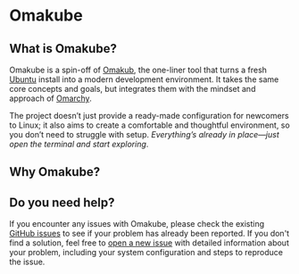# Omakube

## What is Omakube?

Omakube is a spin-off of [Omakub](https://omakub.org), the one-liner tool that turns a fresh [Ubuntu](https://ubuntu.com/) install into a modern development environment. It takes the same core concepts and goals, but integrates them with the mindset and approach of [Omarchy](https://omarchy.org).

The project doesn’t just provide a ready-made configuration for newcomers to Linux; it also aims to create a comfortable and thoughtful environment, so you don’t need to struggle with setup. _Everything’s already in place—just open the terminal and start exploring_.

## Why Omakube?

## Do you need help?

If you encounter any issues with Omakube, please check the existing [GitHub issues](https://github.com/Kasui92/omakube/issues) to see if your problem has already been reported. If you don't find a solution, feel free to [open a new issue](https://github.com/Kasui92/omakube/issues/new) with detailed information about your problem, including your system configuration and steps to reproduce the issue.
